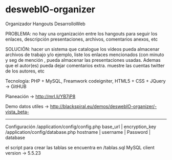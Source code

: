 deswebIO-organizer
===============

Organizador Hangouts DesarrolloWeb

PROBLEMA: no hay una organización entre los hangouts para seguir los enlaces, descripción  presentaciones, archivos, comentarios anexos, etc

SOLUCIÓN: hacer un sistema que catalogue los vídeos  pueda almacenar archivos de trabajo y/o ejemplo, liste los enlaces mencionados (con minuto y seg de mención , pueda almacenar las presentaciones usadas. Ademas que el autor(es) pueda dejar comentarios extra. muestre las cuentas twitter de los autores, etc

Tecnología: PHP  + MySQL, Freamwork codeigniter,  HTML5 + CSS + JQuery -> GitHUB

Planeación -> http://mrl.li/YB7jP8

Demo datos utiles -> http://blackspiral.eu/demos/deswebIO-organizer/-vista_beta-



___________________________________________________________
Configuración
/application/config/config.php
	base_url | encryption_key
/application/config/database.php
	hostname | username | Password | database

el script para crear las tablas se encuentra en /tablas.sql
MySQL client version -> 5.5.23